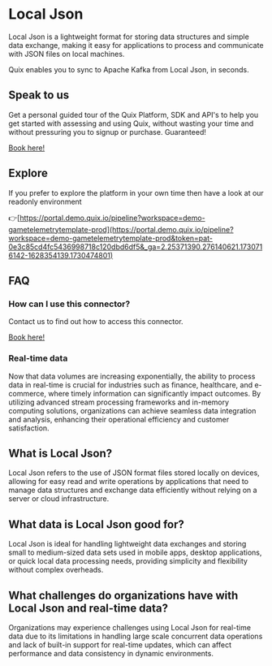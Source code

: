 <!-- START MARKDOWN -->
<!--[tech-name]-->
# Local Json

<!--[blurb-about-tech]-->
Local Json is a lightweight format for storing data structures and simple data exchange, making it easy for applications to process and communicate with JSON files on local machines.

Quix enables you to sync to Apache Kafka <span id="to_or_from">from</span> <span id="techname">Local Json</span>, in seconds.

## Speak to us

Get a personal guided tour of the Quix Platform, SDK and API's to help you get started with assessing and using Quix, without wasting your time and without pressuring you to signup or purchase. Guaranteed!

[Book here!](https://quix.io/book-a-demo)


## Explore

If you prefer to explore the platform in your own time then have a look at our readonly environment

👉[https://portal.demo.quix.io/pipeline?workspace=demo-gametelemetrytemplate-prod](https://portal.demo.quix.io/pipeline?workspace=demo-gametelemetrytemplate-prod&token=pat-0e3c85cd4fc5436998718c120dbd6df5&_ga=2.25371390.276140621.1730716142-1628354139.1730474801)


## FAQ 

### How can I use this connector?

Contact us to find out how to access this connector.

[Book here!](https://quix.io/book-a-demo)

### Real-time data

Now that data volumes are increasing exponentially, the ability to process data in real-time is crucial for industries such as finance, healthcare, and e-commerce, where timely information can significantly impact outcomes. By utilizing advanced stream processing frameworks and in-memory computing solutions, organizations can achieve seamless data integration and analysis, enhancing their operational efficiency and customer satisfaction.

## What is <span id="techname">Local Json</span>?

<!--[tech-seo-text]-->
Local Json refers to the use of JSON format files stored locally on devices, allowing for easy read and write operations by applications that need to manage data structures and exchange data efficiently without relying on a server or cloud infrastructure.

## What data is <span id="techname">Local Json</span> good for?

<!--[tech-data-seo-text]-->
Local Json is ideal for handling lightweight data exchanges and storing small to medium-sized data sets used in mobile apps, desktop applications, or quick local data processing needs, providing simplicity and flexibility without complex overheads.

## What challenges do organizations have with <span id="techname">Local Json</span> and real-time data?

<!--[tech-challenges-seo-text]-->
Organizations may experience challenges using Local Json for real-time data due to its limitations in handling large scale concurrent data operations and lack of built-in support for real-time updates, which can affect performance and data consistency in dynamic environments.
<!-- END MARKDOWN -->